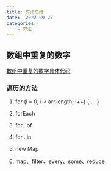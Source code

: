 ```yaml
---
title: 算法总结
date: '2022-09-27'
categories: 
    - 算法
---
```


## 数组中重复的数字

[数组中重复的数字具体代码](./%E6%95%B0%E7%BB%84%E4%B8%AD%E9%87%8D%E5%A4%8D%E7%9A%84%E6%95%B0%E5%AD%97.md)

### 遍历的方法

1. for (i = 0; i < arr.length; i++) { ... }

2. forEach

3. for...of

4. for...in

5. new Map

6. map、filter、every、some、reduce

